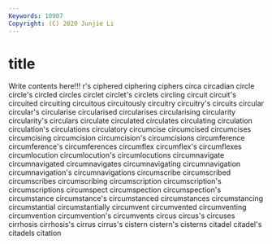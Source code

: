 ```yaml
---
Keywords: 10907
Copyright: (C) 2020 Junjie Li
---
```


# title

Write contents here!!!
r's 
ciphered
ciphering 
ciphers 
circa 
circadian 
circle 
circle's 
circled 
circles 
circlet 
circlet's
circlets 
circling 
circuit 
circuit's 
circuited 
circuiting 
circuitous 
circuitously 
circuitry 
circuitry's
circuits 
circular 
circular's 
circularise 
circularised 
circularises 
circularising 
circularity 
circularity's 
circulars
circulate 
circulated 
circulates 
circulating 
circulation 
circulation's 
circulations 
circulatory 
circumcise 
circumcised
circumcises 
circumcising 
circumcision 
circumcision's 
circumcisions 
circumference 
circumference's 
circumferences 
circumflex 
circumflex's
circumflexes 
circumlocution 
circumlocution's 
circumlocutions 
circumnavigate 
circumnavigated 
circumnavigates 
circumnavigating 
circumnavigation 
circumnavigation's
circumnavigations 
circumscribe 
circumscribed 
circumscribes 
circumscribing 
circumscription 
circumscription's 
circumscriptions 
circumspect 
circumspection
circumspection's 
circumstance 
circumstance's 
circumstanced 
circumstances 
circumstancing 
circumstantial 
circumstantially 
circumvent 
circumvented
circumventing 
circumvention 
circumvention's 
circumvents 
circus 
circus's 
circuses 
cirrhosis 
cirrhosis's 
cirrus
cirrus's 
cistern 
cistern's 
cisterns 
citadel 
citadel's 
citadels 
citation 
